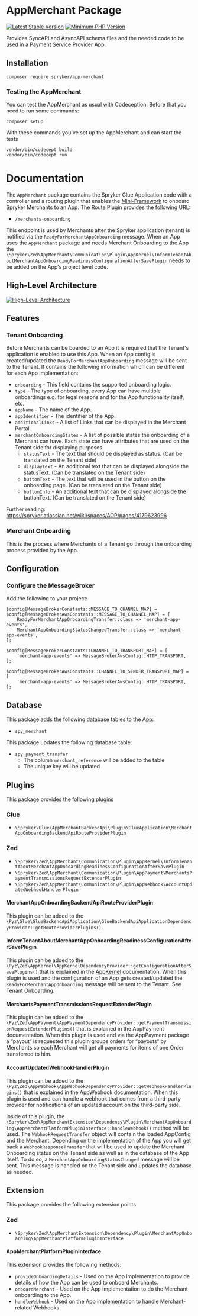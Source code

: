 # AppMerchant Package
[![Latest Stable Version](https://poser.pugx.org/spryker/app-merchant/v/stable.svg)](https://packagist.org/packages/spryker/app-merchant)
[![Minimum PHP Version](https://img.shields.io/badge/php-%3E%3D%208.1-8892BF.svg)](https://php.net/)

Provides SyncAPI and AsyncAPI schema files and the needed code to be used in a Payment Service Provider App.

## Installation

```
composer require spryker/app-merchant
```

### Testing the AppMerchant

You can test the AppMerchant as usual with Codeception. Before that you need to run some commands:

```
composer setup
```

With these commands you've set up the AppMerchant and can start the tests

```
vendor/bin/codecept build
vendor/bin/codecept run
```

# Documentation

The `AppMerchant` package contains the Spryker Glue Application code with a controller and a routing plugin that enables the [Mini-Framework](https://github.com/spryker-projects/mini-framework) to onboard Spryker Merchants to an App. The Route Plugin provides the following URL:

- `/merchants-onboarding`

This endpoint is used by Merchants after the Spryker application (tenant) is notified via the `ReadyForMerchantAppOnboarding` message. When an App uses the `AppMerchant` package and needs Merchant Onboarding to the App the `\Spryker\Zed\AppMerchant\Communication\Plugin\AppKernel\InformTenantAboutMerchantAppOnboardingReadinessConfigurationAfterSavePlugin` needs to be added on the App's project level code.

## High-Level Architecture

[<img alt="High-Level Architecture" width="auto" src="docs/images/app-merchant-high-level-architecture.svg" />](https://docs.spryker.com/)

## Features

### Tenant Onboarding

Before Merchants can be boarded to an App it is required that the Tenant's application is enabled to use this App. When an App config is created/updated the `ReadyForMerchantAppOnboarding` message will be sent to the Tenant. It contains the following information which can be different for each App implementation:

- `onboarding` - This field contains the supported onboarding logic.
- `type` - The type of onboarding, every App can have multiple onboardings e.g. for legal reasons and for the App functionality itself, etc.
- `appName` - The name of the App.
- `appIdentifier` - The identifier of the App.
- `additionalLinks` - A list of Links that can be displayed in the Merchant Portal.
- `merchantOnboardingStates` - A list of possible states the onboarding of a Merchant can have. Each state can have attributes that are used on the Tenant side for displaying purposes.
    - `statusText` - The text that should be displayed as status. (Can be translated on the Tenant side)
    - `displayText` - An additional text that can be displayed alongside the statusText. (Can be translated on the Tenant side)
    - `buttonText` - The text that will be used in the button on the onboarding page. (Can be translated on the Tenant side)
    - `buttonInfo` - An additional text that can be displayed alongside the buttonText. (Can be translated on the Tenant side)

Further reading: https://spryker.atlassian.net/wiki/spaces/AOP/pages/4179623996

### Merchant Onboarding

This is the process where Merchants of a Tenant go through the onboarding process provided by the App.

## Configuration

### Configure the MessageBroker

Add the following to your project:

```
$config[MessageBrokerConstants::MESSAGE_TO_CHANNEL_MAP] =
$config[MessageBrokerAwsConstants::MESSAGE_TO_CHANNEL_MAP] = [
    ReadyForMerchantAppOnboardingTransfer::class => 'merchant-app-events',
    MerchantAppOnboardingStatusChangedTransfer::class => 'merchant-app-events',
];

$config[MessageBrokerConstants::CHANNEL_TO_TRANSPORT_MAP] = [
    'merchant-app-events' => MessageBrokerAwsConfig::HTTP_TRANSPORT,
];

$config[MessageBrokerAwsConstants::CHANNEL_TO_SENDER_TRANSPORT_MAP] = [
    'merchant-app-events' => MessageBrokerAwsConfig::HTTP_TRANSPORT,
];
```

## Database

This package adds the following database tables to the App:

- `spy_merchant`

This package updates the following database table:

- `spy_payment_transfer`
    - The column `merchant_reference` will be added to the table
    - The unique key will be updated

## Plugins

This package provides the following plugins

### Glue

- `\Spryker\Glue\AppMerchantBackendApi\Plugin\GlueApplication\MerchantAppOnboardingBackendApiRouteProviderPlugin`

### Zed

- `\Spryker\Zed\AppMerchant\Communication\Plugin\AppKernel\InformTenantAboutMerchantAppOnboardingReadinessConfigurationAfterSavePlugin`
- `\Spryker\Zed\AppMerchant\Communication\Plugin\AppPayment\MerchantsPaymentTransmissionsRequestExtenderPlugin`
- `\Spryker\Zed\AppMerchant\Communication\Plugin\AppWebhook\AccountUpdatedWebhookHandlerPlugin`

#### MerchantAppOnboardingBackendApiRouteProviderPlugin

This plugin can be added to the `\Pyz\Glue\GlueBackendApiApplication\GlueBackendApiApplicationDependencyProvider::getRouteProviderPlugins()`.

#### InformTenantAboutMerchantAppOnboardingReadinessConfigurationAfterSavePlugin

This plugin can be added to the `\Pyz\Zed\AppKernel\AppKernelDependencyProvider::getConfigurationAfterSavePlugins()` that is explained in the [AppKernel](https://github.com/spryker/app-kernel) documentation. When this plugin is used and the configuration of an App gets created/updated the `ReadyForMerchantAppOnboarding` message will be sent to the Tenant. See Tenant Onboarding.

#### MerchantsPaymentTransmissionsRequestExtenderPlugin

This plugin can be added to the `\Pyz\Zed\AppPayment\AppPaymentDependencyProvider::getPaymentTransmissionRequestExtenderPlugins()` that is explained in the AppPayment documentation. When this plugin is used and via the AppPayment package a “payout“ is requested this plugin groups orders for “payouts“ by Merchants so each Merchant will get all payments for items of one Order transferred to him.

#### AccountUpdatedWebhookHandlerPlugin

This plugin can be added to the `\Pyz\Zed\AppWebhook\AppWebhookDependencyProvider::getWebhookHandlerPlugins()` that is explained in the AppWebhook documentation. When this plugin is used and can handle a webhook that comes from a third-party provider for notifications of an updated account on the third-party side.

Inside of this plugin, the `\Spryker\Zed\AppMerchantExtension\Dependency\Plugin\MerchantAppOnboarding\AppMerchantPlatformPluginInterface::handleWebhook()` method will be used. The `WebhookRequestTransfer` object will contain the loaded AppConfig and the Merchant. Depending on the implementation of the App you will get back a `WebhookResponseTransfer` that will be used to update the Merchant Onboarding status on the Tenant side as well as in the database of the App itself. To do so, a `MerchantAppOnboardingStatusChanged` message will be sent. This message is handled on the Tenant side and updates the database as needed.


## Extension

This package provides the following extension points

### Zed

- `\Spryker\Zed\AppMerchantExtension\Dependency\Plugin\MerchantAppOnboarding\AppMerchantPlatformPluginInterface`

#### AppMerchantPlatformPluginInterface

This extension provides the following methods:

- `provideOnboardingDetails` - Used on the App implementation to provide details of how the App can be used to onboard Merchants.
- `onboardMerchant` - Used on the App implementation to do the Merchant onboarding to the App.
- `handleWebhook` - Used on the App implementation to handle Merchant-related Webhooks.
